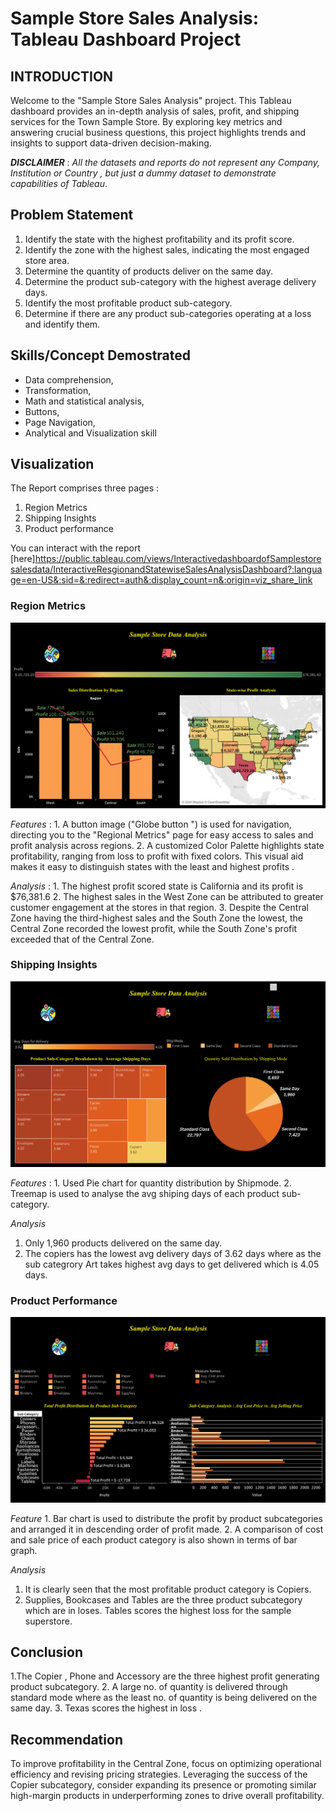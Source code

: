 # Sample Store Sales Analysis: Tableau Dashboard Project

## INTRODUCTION

Welcome to the "Sample Store Sales Analysis" project. This Tableau dashboard provides an in-depth analysis of sales, profit, and shipping services for the Town Sample Store. By exploring key metrics and answering crucial business questions, this project highlights trends and insights to support data-driven decision-making.

**_DISCLAIMER_** : _All the datasets and reports do not represent any Company, Institution or Country , but just a dummy dataset to demonstrate capabilities of Tableau_.
 
## Problem Statement
1. Identify the state with the highest profitability and its profit score.
2. Identify the zone with the highest sales, indicating the most engaged store area.
3. Determine the quantity of products deliver on the same day.
4. Determine the product sub-category with the highest average delivery days.
5. Identify the most profitable product sub-category.
6. Determine if there are any product sub-categories operating at a loss and identify them.

## Skills/Concept Demostrated
- Data comprehension,
- Transformation,
- Math and statistical analysis,
- Buttons,
- Page Navigation,
- Analytical and Visualization skill

## Visualization
The Report comprises three pages :
1. Region Metrics
2. Shipping Insights
3. Product performance

You can interact with the report [here]https://public.tableau.com/views/InteractivedashboardofSamplestoresalesdata/InteractiveResgionandStatewiseSalesAnalysisDashboard?:language=en-US&:sid=&:redirect=auth&:display_count=n&:origin=viz_share_link

### Region Metrics

![](Region_Wise_Sales_Analysis.png)

 _Features_ : 1. A button image ("Globe button ") is used for navigation, directing you to the "Regional Metrics" page for easy access to sales and profit analysis across regions.
2. A customized Color Palette highlights state profitability, ranging from loss to profit with fixed colors. This visual aid makes it easy to distinguish states with the least and highest profits .

_Analysis_ : 1. The highest profit scored state is California and its profit is $76,381.6
2. The highest sales in the West Zone can be attributed to greater customer engagement at the stores in that region.
3. Despite the Central Zone having the third-highest sales and the South Zone the lowest, the Central Zone recorded the lowest profit, while the South Zone's profit exceeded that of the Central Zone.

### Shipping Insights

![](shipping_insight.png) 

_Features_ : 1. Used Pie chart for quantity distribution by Shipmode.
2. Treemap is used to analyse the avg shiping days of each product sub-category.

_*Analysis*_
1. Only 1,960 products delivered on the same day.
2. The copiers has the lowest avg delivery days of 3.62 days where as the sub categrory Art takes highest avg days to get delivered which is 4.05 days.


### Product Performance

![](Product_Performance.png)

_Feature_ 1. Bar chart is used to distribute the profit by product subcategories and arranged it in descending order of profit made.
2. A comparison of cost and sale price of each product category is also shown in terms of bar graph.

_Analysis_ 
1. It is clearly seen that the most profitable product category is Copiers.
2. Supplies, Bookcases and Tables are the three product subcategory which are in loses. Tables scores the highest loss for the sample superstore.

## Conclusion
1.The Copier , Phone and Accessory are the three highest profit generating product subcategory.
2. A large no. of quantity is delivered through standard mode where as the least no. of quantity is being delivered on the same day.
3. Texas scores the highest in loss .

## Recommendation

To improve profitability in the Central Zone, focus on optimizing operational efficiency and revising pricing strategies. Leveraging the success of the Copier subcategory, consider expanding its presence or promoting similar high-margin products in underperforming zones to drive overall profitability.









